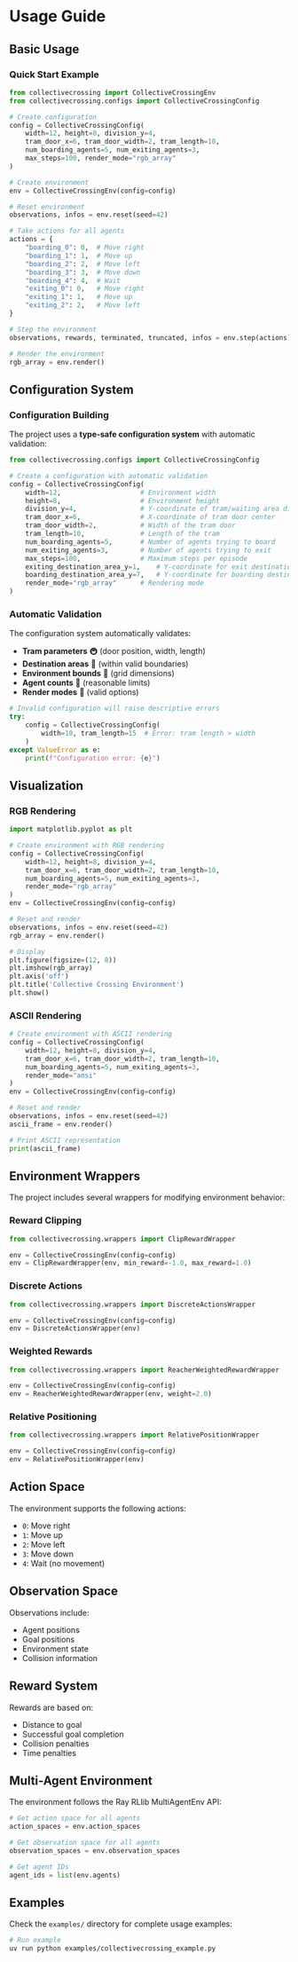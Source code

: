 # Usage Guide

## Basic Usage

### Quick Start Example

```python
from collectivecrossing import CollectiveCrossingEnv
from collectivecrossing.configs import CollectiveCrossingConfig

# Create configuration
config = CollectiveCrossingConfig(
    width=12, height=8, division_y=4,
    tram_door_x=6, tram_door_width=2, tram_length=10,
    num_boarding_agents=5, num_exiting_agents=3,
    max_steps=100, render_mode="rgb_array"
)

# Create environment
env = CollectiveCrossingEnv(config=config)

# Reset environment
observations, infos = env.reset(seed=42)

# Take actions for all agents
actions = {
    "boarding_0": 0,  # Move right
    "boarding_1": 1,  # Move up
    "boarding_2": 2,  # Move left
    "boarding_3": 3,  # Move down
    "boarding_4": 4,  # Wait
    "exiting_0": 0,   # Move right
    "exiting_1": 1,   # Move up
    "exiting_2": 2,   # Move left
}

# Step the environment
observations, rewards, terminated, truncated, infos = env.step(actions)

# Render the environment
rgb_array = env.render()
```

## Configuration System

### Configuration Building

The project uses a **type-safe configuration system** with automatic validation:

```python
from collectivecrossing.configs import CollectiveCrossingConfig

# Create a configuration with automatic validation
config = CollectiveCrossingConfig(
    width=12,                    # Environment width
    height=8,                    # Environment height
    division_y=4,                # Y-coordinate of tram/waiting area division
    tram_door_x=6,               # X-coordinate of tram door center
    tram_door_width=2,           # Width of the tram door
    tram_length=10,              # Length of the tram
    num_boarding_agents=5,       # Number of agents trying to board
    num_exiting_agents=3,        # Number of agents trying to exit
    max_steps=100,               # Maximum steps per episode
    exiting_destination_area_y=1,    # Y-coordinate for exit destination
    boarding_destination_area_y=7,   # Y-coordinate for boarding destination
    render_mode="rgb_array"      # Rendering mode
)
```

### Automatic Validation

The configuration system automatically validates:
- **Tram parameters** 🚇 (door position, width, length)
- **Destination areas** 🎯 (within valid boundaries)
- **Environment bounds** 📐 (grid dimensions)
- **Agent counts** 👥 (reasonable limits)
- **Render modes** 🎨 (valid options)

```python
# Invalid configuration will raise descriptive errors
try:
    config = CollectiveCrossingConfig(
        width=10, tram_length=15  # Error: tram length > width
    )
except ValueError as e:
    print(f"Configuration error: {e}")
```

## Visualization

### RGB Rendering

```python
import matplotlib.pyplot as plt

# Create environment with RGB rendering
config = CollectiveCrossingConfig(
    width=12, height=8, division_y=4,
    tram_door_x=6, tram_door_width=2, tram_length=10,
    num_boarding_agents=5, num_exiting_agents=3,
    render_mode="rgb_array"
)
env = CollectiveCrossingEnv(config=config)

# Reset and render
observations, infos = env.reset(seed=42)
rgb_array = env.render()

# Display
plt.figure(figsize=(12, 8))
plt.imshow(rgb_array)
plt.axis('off')
plt.title('Collective Crossing Environment')
plt.show()
```

### ASCII Rendering

```python
# Create environment with ASCII rendering
config = CollectiveCrossingConfig(
    width=12, height=8, division_y=4,
    tram_door_x=6, tram_door_width=2, tram_length=10,
    num_boarding_agents=5, num_exiting_agents=3,
    render_mode="ansi"
)
env = CollectiveCrossingEnv(config=config)

# Reset and render
observations, infos = env.reset(seed=42)
ascii_frame = env.render()

# Print ASCII representation
print(ascii_frame)
```

## Environment Wrappers

The project includes several wrappers for modifying environment behavior:

### Reward Clipping

```python
from collectivecrossing.wrappers import ClipRewardWrapper

env = CollectiveCrossingEnv(config=config)
env = ClipRewardWrapper(env, min_reward=-1.0, max_reward=1.0)
```

### Discrete Actions

```python
from collectivecrossing.wrappers import DiscreteActionsWrapper

env = CollectiveCrossingEnv(config=config)
env = DiscreteActionsWrapper(env)
```

### Weighted Rewards

```python
from collectivecrossing.wrappers import ReacherWeightedRewardWrapper

env = CollectiveCrossingEnv(config=config)
env = ReacherWeightedRewardWrapper(env, weight=2.0)
```

### Relative Positioning

```python
from collectivecrossing.wrappers import RelativePositionWrapper

env = CollectiveCrossingEnv(config=config)
env = RelativePositionWrapper(env)
```

## Action Space

The environment supports the following actions:

- `0`: Move right
- `1`: Move up
- `2`: Move left
- `3`: Move down
- `4`: Wait (no movement)

## Observation Space

Observations include:
- Agent positions
- Goal positions
- Environment state
- Collision information

## Reward System

Rewards are based on:
- Distance to goal
- Successful goal completion
- Collision penalties
- Time penalties

## Multi-Agent Environment

The environment follows the Ray RLlib MultiAgentEnv API:

```python
# Get action space for all agents
action_spaces = env.action_spaces

# Get observation space for all agents
observation_spaces = env.observation_spaces

# Get agent IDs
agent_ids = list(env.agents)
```

## Examples

Check the `examples/` directory for complete usage examples:

```bash
# Run example
uv run python examples/collectivecrossing_example.py
```
